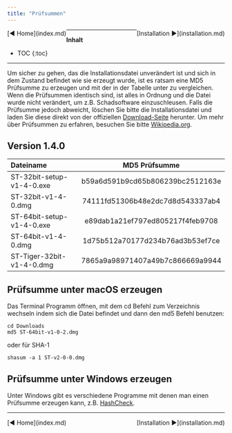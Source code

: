 ```yaml
---
title: "Prüfsummen"
---
```


<div class="pageNavigation">
<div style="float:left;">
   [◀️ Home](index.md)
</div>
<div style="float:right;">
  [Installation ▶️](installation.md)
</div>
</div>

---------------
__Inhalt__
* TOC
{:toc}
---------------

Um sicher zu gehen, das die Installationsdatei unverändert ist und sich in dem Zustand befindet wie sie erzeugt wurde, ist es ratsam eine MD5 Prüfsumme zu erzeugen und mit der in der Tabelle unter zu vergleichen. Wenn die Prüfsummen identisch sind, ist alles in Ordnung und die Datei wurde nicht verändert, um z.B. Schadsoftware einzuschleusen. Falls die Prüfsumme jedoch abweicht, löschen Sie bitte die Installationsdatei und laden Sie diese direkt von der offiziellen [Download-Seite](https://www.sortingthoughts.de/blog/de/download/) herunter.
Um mehr über Prüfsummen zu erfahren, besuchen Sie bitte [Wikipedia.org](http://de.wikipedia.org/wiki/Checksum).

## Version 1.4.0

| Dateiname | MD5 Prüfsumme |
|:--------|:-------:|
| ST-32bit-setup-v1-4-0.exe | b59a6d591b9cd65b806239bc2512163e |
| ST-32bit-v1-4-0.dmg | 74111fd51306b48e2dc7d8d543337ab4 |
| ST-64bit-setup-v1-4-0.exe | e89dab1a21ef797ed805217f4feb9708 |
| ST-64bit-v1-4-0.dmg | 1d75b512a70177d234b76ad3b53ef7ce |
| ST-Tiger-32bit-v1-4-0.dmg | 7865a9a98971407a49b7c866669a9944 |

## Prüfsumme unter macOS erzeugen
Das Terminal Programm öffnen, mit dem cd Befehl zum Verzeichnis wechseln indem sich die Datei befindet und dann den md5 Befehl benutzen:

    cd Downloads
    md5 ST-64bit-v1-0-2.dmg

oder für SHA-1

    shasum -a 1 ST-v2-0-0.dmg


## Prüfsumme unter Windows erzeugen
Unter Windows gibt es verschiedene Programme mit denen man einen Prüfsumme erzeugen kann, z.B. [HashCheck](https://github.com/gurnec/HashCheck/releases).

---------------

<div class="pageNavigation">
<div style="float:left;">
   [◀️ Home](index.md)
</div>
<div style="float:right;">
  [Installation ▶️](installation.md)
</div>
</div>
